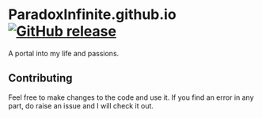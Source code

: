 # ParadoxInfinite.github.io [![GitHub release](https://img.shields.io/github/release/paradoxinfinite/paradoxinfinite.github.io.svg)](https://github.com/ParadoxInfinite/ParadoxInfinite.github.io/releases)

A portal into my life and passions.

## Contributing

Feel free to make changes to the code and use it. If you find an error in any part, do raise an issue and I will check it out.
